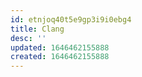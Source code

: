 ```yaml
---
id: etnjoq40t5e9gp3i9i0ebg4
title: Clang
desc: ''
updated: 1646462155888
created: 1646462155888
---
```


